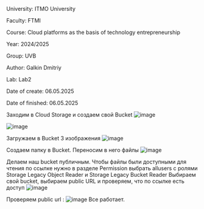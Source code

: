 University: ITMO University

Faculty: FTMI

Course: Cloud platforms as the basis of technology entrepreneurship

Year: 2024/2025

Group: UVB

Author: Galkin Dmitriy

Lab: Lab2

Date of create: 06.05.2025

Date of finished: 06.05.2025

Заходим в Cloud Storage и создаем свой Bucket
![image](https://github.com/user-attachments/assets/47474caf-f459-4db8-9aaf-9ac297e55c7e)

![image](https://github.com/user-attachments/assets/380a7908-8f98-4dc3-a3a3-39adc495aaf0)

Загружаем в Bucket 3 изображения
![image](https://github.com/user-attachments/assets/80352ccd-4a34-48f9-80df-44b8ee3d113d)

Создаем папку в Вucket. Переносим в него файлы 
![image](https://github.com/user-attachments/assets/f929e37a-abfd-4025-b05b-4b8ad24a3ae7)

Делаем наш bucket публичным. Чтобы файлы были доступными для чтения по ссылке нужно в разделе Permission выбрать allusers с ролями Storage Legacy Object Reader и Storage Legacy Bucket Reader
Выбираем свой bucket, выбираем public URL и проверяем, что по ссылке есть доступ
![image](https://github.com/user-attachments/assets/6fc42e1d-cf48-4894-976c-caa6c126f182)

Проверяем public url :
![image](https://github.com/user-attachments/assets/1794c892-88b1-44db-ac00-0038eacae822)
Все работает.
